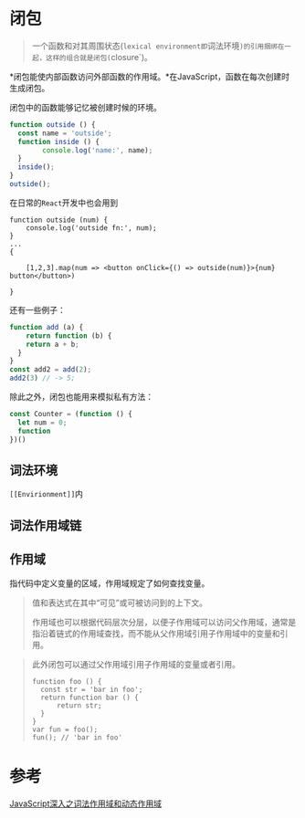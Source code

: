 # 闭包
>  一个函数和对其周围状态(`lexical environment即`词法环境`)的引用捆绑在一起，这样的组合就是闭包(`closure`)。

*闭包能使内部函数访问外部函数的作用域。*在JavaScript，函数在每次创建时生成闭包。

闭包中的函数能够记忆被创建时候的环境。

```javascript
function outside () {
  const name = 'outside';
  function inside () {
		console.log('name:', name);
  }
  inside();
}
outside();
```

在日常的`React`开发中也会用到

```
function outside (num) {
	console.log('outside fn:', num);
}
...
{

	[1,2,3].map(num => <button onClick={() => outside(num)}>{num} button</button>)

}
```

还有一些例子：

```javascript
function add (a) {
	return function (b) {
    return a + b;
  }
}
const add2 = add(2);
add2(3) // -> 5;
```

除此之外，闭包也能用来模拟私有方法：

```javascript
const Counter = (function () {
  let num = 0;
  function 
})()
```

## 词法环境

`[[Envirionment]]`内

## 词法作用域链

## 作用域

指代码中定义变量的区域，作用域规定了如何查找变量。

> 值和表达式在其中“可见”或可被访问到的上下文。
>
> 作用域也可以根据代码层次分层，以便子作用域可以访问父作用域，通常是指沿着链式的作用域查找，而不能从父作用域引用子作用域中的变量和引用。

>  此外闭包可以通过父作用域引用子作用域的变量或者引用。
>
> ```
> function foo () {
> 	const str = 'bar in foo';
> 	return function bar () {
> 		return str;
> 	}
> }
> var fun = foo();
> fun(); // 'bar in foo'
> ```



# 参考

[JavaScript深入之词法作用域和动态作用域](https://github.com/mqyqingfeng/Blog/issues/3)

